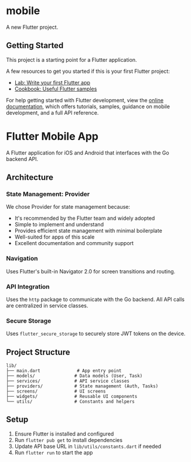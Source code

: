 # mobile

A new Flutter project.

## Getting Started

This project is a starting point for a Flutter application.

A few resources to get you started if this is your first Flutter project:

- [Lab: Write your first Flutter app](https://docs.flutter.dev/get-started/codelab)
- [Cookbook: Useful Flutter samples](https://docs.flutter.dev/cookbook)

For help getting started with Flutter development, view the
[online documentation](https://docs.flutter.dev/), which offers tutorials,
samples, guidance on mobile development, and a full API reference.
# Flutter Mobile App

A Flutter application for iOS and Android that interfaces with the Go backend API.

## Architecture

### State Management: Provider
We chose Provider for state management because:
- It's recommended by the Flutter team and widely adopted
- Simple to implement and understand
- Provides efficient state management with minimal boilerplate
- Well-suited for apps of this scale
- Excellent documentation and community support

### Navigation
Uses Flutter's built-in Navigator 2.0 for screen transitions and routing.

### API Integration
Uses the `http` package to communicate with the Go backend. All API calls are centralized in service classes.

### Secure Storage
Uses `flutter_secure_storage` to securely store JWT tokens on the device.

## Project Structure

```
lib/
├── main.dart              # App entry point
├── models/               # Data models (User, Task)
├── services/             # API service classes
├── providers/            # State management (Auth, Tasks)
├── screens/              # UI screens
├── widgets/              # Reusable UI components
└── utils/                # Constants and helpers
```

## Setup

1. Ensure Flutter is installed and configured
2. Run `flutter pub get` to install dependencies
3. Update API base URL in `lib/utils/constants.dart` if needed
4. Run `flutter run` to start the app
